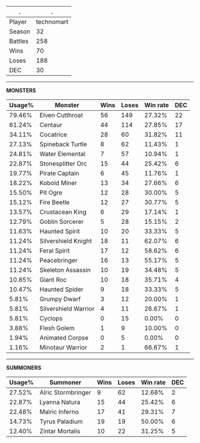 .|.
|-|-
Player|technomart
Season|32
Battles|258
Wins|70
Loses|188
DEC|30

---
**MONSTERS**

Usage%|Monster|Wins|Loses|Win rate|DEC|
-|-|-|-|-|-|
79.46%|Elven Cutthroat|56|149|27.32%|22|
61.24%|Centaur|44|114|27.85%|17|
34.11%|Cocatrice|28|60|31.82%|11|
27.13%|Spineback Turtle|8|62|11.43%|1|
24.81%|Water Elemental|7|57|10.94%|1|
22.87%|Stonesplitter Orc|15|44|25.42%|6|
19.77%|Pirate Captain|6|45|11.76%|1|
18.22%|Kobold Miner|13|34|27.66%|6|
15.50%|Pit Ogre|12|28|30.00%|5|
15.12%|Fire Beetle|12|27|30.77%|5|
13.57%|Crustacean King|6|29|17.14%|1|
12.79%|Goblin Sorcerer|5|28|15.15%|2|
11.63%|Haunted Spirit|10|20|33.33%|5|
11.24%|Silvershield Knight|18|11|62.07%|6|
11.24%|Feral Spirit|17|12|58.62%|6|
11.24%|Peacebringer|16|13|55.17%|5|
11.24%|Skeleton Assassin|10|19|34.48%|5|
10.85%|Giant Roc|10|18|35.71%|4|
10.47%|Haunted Spider|9|18|33.33%|5|
5.81%|Grumpy Dwarf|3|12|20.00%|1|
5.81%|Silvershield Warrior|4|11|26.67%|1|
5.81%|Cyclops|0|15|0.00%|0|
3.88%|Flesh Golem|1|9|10.00%|0|
1.94%|Animated Corpse|0|5|0.00%|0|
1.16%|Minotaur Warrior|2|1|66.67%|1|

---
**SUMMONERS**

Usage%|Summoner|Wins|Loses|Win rate|DEC|
-|-|-|-|-|-|
27.52%|Alric Stormbringer|9|62|12.68%|2|
22.87%|Lyanna Natura|15|44|25.42%|6|
22.48%|Malric Inferno|17|41|29.31%|7|
14.73%|Tyrus Paladium|19|19|50.00%|6|
12.40%|Zintar Mortalis|10|22|31.25%|5|

